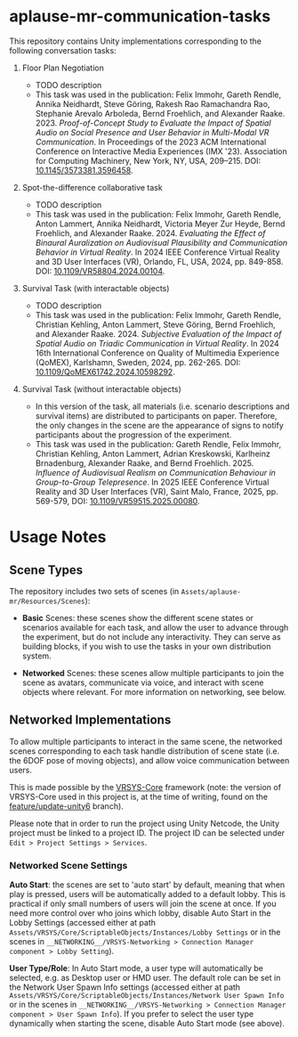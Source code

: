 # aplause-mr-communication-tasks

This repository contains Unity implementations corresponding to the following conversation tasks:

1. Floor Plan Negotiation
	* TODO description
	* This task was used in the publication: Felix Immohr, Gareth Rendle, Annika Neidhardt, Steve Göring, Rakesh Rao Ramachandra Rao, Stephanie Arevalo Arboleda, Bernd Froehlich, and Alexander Raake. 2023. _Proof-of-Concept Study to Evaluate the Impact of Spatial Audio on Social Presence and User Behavior in Multi-Modal VR Communication_. In Proceedings of the 2023 ACM International Conference on Interactive Media Experiences (IMX '23). Association for Computing Machinery, New York, NY, USA, 209–215. DOI: [10.1145/3573381.3596458](https://doi.org/10.1145/3573381.3596458).

2. Spot-the-difference collaborative task
	* TODO description
	* This task was used in the publication: Felix Immohr, Gareth Rendle, Anton Lammert, Annika Neidhardt, Victoria Meyer Zur Heyde, Bernd Froehlich, and Alexander Raake. 2024. _Evaluating the Effect of Binaural Auralization on Audiovisual Plausibility and Communication Behavior in Virtual Reality_. In 2024 IEEE Conference Virtual Reality and 3D User Interfaces (VR), Orlando, FL, USA, 2024, pp. 849-858. DOI: [10.1109/VR58804.2024.00104](https://doi.org/10.1109/VR58804.2024.00104). 

3. Survival Task (with interactable objects)
	* TODO description
	* This task was used in the publication: Felix Immohr, Gareth Rendle, Christian Kehling, Anton Lammert, Steve Göring, Bernd Froehlich, and Alexander Raake. 2024. _Subjective Evaluation of the Impact of Spatial Audio on Triadic Communication in Virtual Reality_. In 2024 16th International Conference on Quality of Multimedia Experience (QoMEX), Karlshamn, Sweden, 2024, pp. 262-265. DOI: [10.1109/QoMEX61742.2024.10598292](https://doi.org/10.1109/QoMEX61742.2024.10598292).

4. Survival Task (without interactable objects)
	* In this version of the task, all materials (i.e. scenario descriptions and survival items) are distributed to participants on paper. Therefore, the only changes in the scene are the appearance of signs to notify participants about the progression of the experiment. 
	* This task was used in the publication: Gareth Rendle, Felix Immohr, Christian Kehling, Anton Lammert, Adrian Kreskowski, Karlheinz Brnadenburg, Alexander Raake, and Bernd Froehlich. 2025. _Influence of Audiovisual Realism on Communication Behaviour in Group-to-Group Telepresence_. In 2025 IEEE Conference Virtual Reality and 3D User Interfaces (VR), Saint Malo, France, 2025, pp. 569-579, DOI: [10.1109/VR59515.2025.00080](https://doi.org/10.1109/VR59515.2025.00080).




# Usage Notes

## Scene Types

The repository includes two sets of scenes (in `Assets/aplause-mr/Resources/Scenes`):

* **Basic** Scenes: these scenes show the different scene states or scenarios available for each task, and allow the user to advance through the experiment, but do not include any interactivity. They can serve as building blocks, if you wish to use the tasks in your own distribution system.

* **Networked** Scenes: these scenes allow multiple participants to join the scene as avatars, communicate via voice, and interact with scene objects where relevant. For more information on networking, see below.


## Networked Implementations

To allow multiple participants to interact in the same scene, the networked scenes corresponding to each task handle distribution of scene state (i.e. the 6DOF pose of moving objects), and allow voice communication between users.

This is made possible by the [VRSYS-Core](https://github.com/vrsys/vrsys-core/) framework (note: the version of VRSYS-Core used in this project is, at the time of writing, found on the [feature/update-unity6](https://github.com/vrsys/vrsys-core/tree/feature/update-unity6) branch). 

Please note that in order to run the project using Unity Netcode, the Unity project must be linked to a project ID. The project ID can be selected under `Edit > Project Settings > Services`.

### Networked Scene Settings

**Auto Start**: the scenes are set to 'auto start' by default, meaning that when play is pressed, users will be automatically added to a default lobby. This is practical if only small numbers of users will join the scene at once. If you need more control over who joins which lobby, disable Auto Start in the Lobby Settings (accessed either at path `Assets/VRSYS/Core/ScriptableObjects/Instances/Lobby Settings` or in the scenes in `__NETWORKING__/VRSYS-Networking > Connection Manager component > Lobby Setting`). 

**User Type/Role**: In Auto Start mode, a user type will automatically be selected, e.g. as Desktop user or HMD user. The default role can be set in the Network User Spawn Info settings (accessed either at path `Assets/VRSYS/Core/ScriptableObjects/Instances/Network User Spawn Info` or in the scenes in `__NETWORKING__/VRSYS-Networking > Connection Manager component > User Spawn Info`). If you prefer to select the user type dynamically when starting the scene, disable Auto Start mode (see above).

